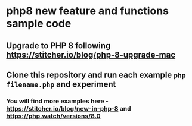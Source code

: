 # php8 new feature and functions sample code
## Upgrade to PHP 8 following https://stitcher.io/blog/php-8-upgrade-mac
## Clone this repository and run each example ```php filename.php``` and experiment
### You will find more examples here - https://stitcher.io/blog/new-in-php-8 and https://php.watch/versions/8.0

